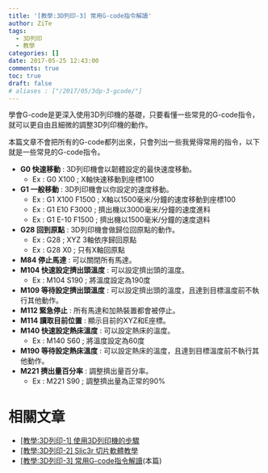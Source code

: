 ```yaml
---
title: '[教學:3D列印-3] 常用G-code指令解讀'
author: ZiTe
tags:
  - 3D列印
  - 教學
categories: []
date: 2017-05-25 12:43:00
comments: true
toc: true
draft: false
# aliases : ["/2017/05/3dp-3-gcode/"]
---
```

學會G-code是更深入使用3D列印機的基礎，只要看懂一些常見的G-code指令，就可以更自由且細微的調整3D列印機的動作。

本篇文章不會把所有的G-code都列出來，只會列出一些我覺得常用的指令，以下就是一些常見的G-code指令。

<!--more-->

* **G0 快速移動** : 3D列印機會以韌體設定的最快速度移動。
    * Ex : G0 X100 ; X軸快速移動到座標100
* **G1 一般移動** : 3D列印機會以你設定的速度移動。
    * Ex : G1 X100 F1500 ; X軸以1500毫米/分鐘的速度移動到座標100
    * Ex : G1 E10 F3000 ; 擠出機以3000毫米/分鐘的速度進料
    * Ex : G1 E-10 F1500 ; 擠出機以1500毫米/分鐘的速度退料
* **G28 回到原點** : 3D列印機會做歸位回原點的動作。
    * Ex : G28 ; XYZ 3軸依序歸回原點
    * Ex : G28 X0 ; 只有X軸回原點
* **M84 停止馬達** : 可以關閉所有馬達。
* **M104 快速設定擠出頭溫度** : 可以設定擠出頭的溫度。
    * Ex : M104 S190 ; 將溫度設定為190度
* **M109 等待設定擠出頭溫度** : 可以設定擠出頭的溫度，且達到目標溫度前不執行其他動作。
* **M112 緊急停止** : 所有馬達和加熱裝置都會被停止。
* **M114 讀取目前位置** : 顯示目前的XYZ和E座標。
* **M140 快速設定熱床溫度** : 可以設定熱床的溫度。
    * Ex : M140 S60 ; 將溫度設定為60度
* **M190 等待設定熱床溫度** : 可以設定熱床的溫度，且達到目標溫度前不執行其他動作。
* **M221 擠出量百分率** : 調整擠出量百分率。
    * Ex : M221 S90 ; 調整擠出量為正常的90%

# 相關文章

* [\[教學:3D列印-1\] 使用3D列印機的步驟](/posts/3dp-1-step/)
* [\[教學:3D列印-2\] Slic3r 切片軟體教學](/posts/3dp-2-slic3r/)
* [\[教學:3D列印-3\] 常用G-code指令解讀](/posts/3dp-3-gcode/)(本篇)
